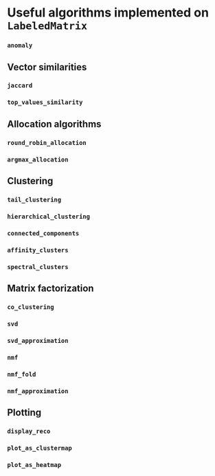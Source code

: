 # Useful algorithms implemented on `LabeledMatrix`
### `anomaly`
## Vector similarities
### `jaccard`
### `top_values_similarity`
## Allocation algorithms
### `round_robin_allocation`
### `argmax_allocation`
## Clustering
### `tail_clustering`
### `hierarchical_clustering`
### `connected_components`
### `affinity_clusters`
### `spectral_clusters`
## Matrix factorization
### `co_clustering`
### `svd`
### `svd_approximation`
### `nmf`
### `nmf_fold`
### `nmf_approximation`
## Plotting
### `display_reco`
### `plot_as_clustermap`
### `plot_as_heatmap`
